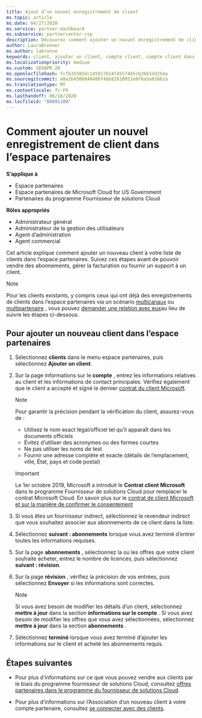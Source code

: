 ```yaml
---
title: Ajout d’un nouvel enregistrement de client
ms.topic: article
ms.date: 04/27/2020
ms.service: partner-dashboard
ms.subservice: partnercenter-csp
description: Découvrez comment ajouter un nouvel enregistrement de client dans l’espace partenaires. Vous pouvez ensuite vendre les abonnements des clients, gérer la facturation ou fournir un support technique.
author: LauraBrenner
ms.author: labrenne
keywords: client, ajouter un client, compte client, compte client dans l’espace partenaires, clients, ajouter des clients, créer un compte client
ms.localizationpriority: medium
ms.custom: SEOAPR.20
ms.openlocfilehash: fcfb35585dc145917614f4557465cb2661dd254a
ms.sourcegitcommit: e0a1b4506840486f4bb82620051e0f6a5e81662a
ms.translationtype: MT
ms.contentlocale: fr-FR
ms.lasthandoff: 06/18/2020
ms.locfileid: "84991109"
---
```

# <a name="how-to-add-a-new-customer-record-in-partner-center"></a>Comment ajouter un nouvel enregistrement de client dans l’espace partenaires

**S’applique à**

- Espace partenaires
- Espace partenaires de Microsoft Cloud for US Government
- Partenaires du programme Fournisseur de solutions Cloud

**Rôles appropriés**

- Administrateur général
- Administrateur de la gestion des utilisateurs
- Agent d’administration
- Agent commercial

Cet article explique comment ajouter un nouveau client à votre liste de clients dans l’espace partenaires. Suivez ces étapes avant de pouvoir vendre des abonnements, gérer la facturation ou fournir un support à un client.

>[!NOTE]
>Pour les clients existants, y compris ceux qui ont déjà des enregistrements de clients dans l’espace partenaires via un scénario [multicanaux](multichannel.md) ou [multipartenaire](multipartner.md) , vous pouvez [demander une relation avec eux](request-a-relationship-with-a-customer.md)au lieu de suivre les étapes ci-dessous.

## <a name="to-add-a-new-customer-in-partner-center"></a>Pour ajouter un nouveau client dans l’espace partenaires

1. Sélectionnez **clients** dans le menu espace partenaires, puis sélectionnez **Ajouter un client**.

2. Sur la page informations sur le **compte** , entrez les informations relatives au client et les informations de contact principales. Vérifiez également que le client a accepté et signé le dernier [contrat du client Microsoft](agreements.md).

   >[!NOTE]
   >
   >Pour garantir la précision pendant la vérification du client, assurez-vous de :
   >
   >- Utilisez le nom exact légal/officiel tel qu’il apparaît dans les documents officiels
   >- Évitez d’utiliser des acronymes ou des formes courtes
   >- Ne pas utiliser les noms de test
   >- Fournir une adresse complète et exacte (détails de l’emplacement, ville, État, pays et code postal)

   >[!IMPORTANT]
   > Le 1er octobre 2019, Microsoft a introduit le **Contrat client Microsoft** dans le programme Fournisseur de solutions Cloud pour remplacer le contrat Microsoft Cloud. En savoir plus sur le [contrat de client Microsoft et sur la manière de confirmer le consentement](confirm-customer-agreement.md)
  
3. Si vous êtes un fournisseur indirect, sélectionnez le revendeur indirect que vous souhaitez associer aux abonnements de ce client dans la liste.

4. Sélectionnez **suivant : abonnements** lorsque vous avez terminé d’entrer toutes les informations requises.

5. Sur la page **abonnements** , sélectionnez la ou les offres que votre client souhaite acheter, entrez le nombre de licences, puis sélectionnez **suivant : révision**.

6. Sur la page **révision** , vérifiez la précision de vos entrées, puis sélectionnez **Envoyer** si les informations sont correctes.

   >[!NOTE]
   >Si vous avez besoin de modifier les détails d’un client, sélectionnez **mettre à jour** dans la section **informations sur le compte** . Si vous avez besoin de modifier les offres que vous avez sélectionnées, sélectionnez **mettre à jour** dans la section **abonnements** .

7. Sélectionnez **terminé** lorsque vous avez terminé d’ajouter les informations sur le client et acheté les abonnements requis.

## <a name="next-steps"></a>Étapes suivantes

- Pour plus d’informations sur ce que vous pouvez vendre aux clients par le biais du programme fournisseur de solutions Cloud, consultez [offres partenaires dans le programme du fournisseur de solutions Cloud](csp-offers.md).

- Pour plus d’informations sur l’Association d’un nouveau client à votre compte partenaire, consultez [se connecter avec des clients](customer-accounts.md).
